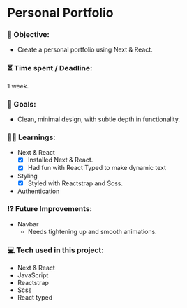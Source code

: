 # Personal Portfolio

<!-- https://user-images.githubusercontent.com/82885837/150193942-20eeadf0-a4a5-4281-b231-71746966d1ae.mp4 -->

### :open_file_folder: Objective:

-   Create a personal portfolio using Next & React.

### :hourglass_flowing_sand: Time spent / Deadline:

1 week.

### :dart: Goals:

-   Clean, minimal design, with subtle depth in functionality.

### :man_student: Learnings:

-   Next & React
    -   [x] Installed Next & React.
    -   [x] Had fun with React Typed to make dynamic text
-   Styling
    -   [x] Styled with Reactstrap and Scss.
-   Authentication

### :interrobang: Future Improvements:

-   Navbar
    -   Needs tightening up and smooth animations.

### :computer: Tech used in this project:

-   Next & React
-   JavaScript
-   Reactstrap
-   Scss
-   React typed
